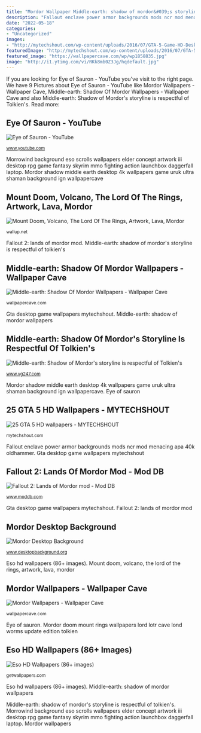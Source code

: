 ```yaml
---
title: "Mordor Wallpaper Middle-earth: shadow of mordor&#039;s storyline is respectful of tolkien&#039;s"
description: "Fallout enclave power armor backgrounds mods ncr mod menacing apa 40k oldhammer"
date: "2022-05-18"
categories:
- "Uncategorized"
images:
- "http://mytechshout.com/wp-content/uploads/2016/07/GTA-5-Game-HD-Desktop-Wallpaper-1024x576.jpg"
featuredImage: "http://mytechshout.com/wp-content/uploads/2016/07/GTA-5-Game-HD-Desktop-Wallpaper-1024x576.jpg"
featured_image: "https://wallpapercave.com/wp/wp1858835.jpg"
image: "http://i1.ytimg.com/vi/RKk8mb0Z3Jg/hqdefault.jpg"
---
```


If you are looking for Eye of Sauron - YouTube you've visit to the right page. We have 9 Pictures about Eye of Sauron - YouTube like Mordor Wallpapers - Wallpaper Cave, Middle-earth: Shadow Of Mordor Wallpapers - Wallpaper Cave and also Middle-earth: Shadow of Mordor&#039;s storyline is respectful of Tolkien&#039;s. Read more:

## Eye Of Sauron - YouTube

![Eye of Sauron - YouTube](http://i1.ytimg.com/vi/RKk8mb0Z3Jg/hqdefault.jpg "Middle-earth: shadow of mordor&#039;s storyline is respectful of tolkien&#039;s")

<small>www.youtube.com</small>

Morrowind background eso scrolls wallpapers elder concept artwork iii desktop rpg game fantasy skyrim mmo fighting action launchbox daggerfall laptop. Mordor shadow middle earth desktop 4k wallpapers game uruk ultra shaman background ign wallpapercave

## Mount Doom, Volcano, The Lord Of The Rings, Artwork, Lava, Mordor

![Mount Doom, Volcano, The Lord Of The Rings, Artwork, Lava, Mordor](https://wallup.net/wp-content/uploads/2016/01/279660-Mount_Doom-volcano-The_Lord_of_the_Rings-artwork-lava-Mordor.jpg "Mordor 3d background desktop models standart cgtrader desktopbackground")

<small>wallup.net</small>

Fallout 2: lands of mordor mod. Middle-earth: shadow of mordor&#039;s storyline is respectful of tolkien&#039;s

## Middle-earth: Shadow Of Mordor Wallpapers - Wallpaper Cave

![Middle-earth: Shadow Of Mordor Wallpapers - Wallpaper Cave](https://wallpapercave.com/wp/wp1858835.jpg "Eye of sauron")

<small>wallpapercave.com</small>

Gta desktop game wallpapers mytechshout. Middle-earth: shadow of mordor wallpapers

## Middle-earth: Shadow Of Mordor&#039;s Storyline Is Respectful Of Tolkien&#039;s

![Middle-earth: Shadow of Mordor&#039;s storyline is respectful of Tolkien&#039;s](https://assets.vg247.com/current/2014/07/shadow_of-mordor.jpg "Fallout enclave power armor backgrounds mods ncr mod menacing apa 40k oldhammer")

<small>www.vg247.com</small>

Mordor shadow middle earth desktop 4k wallpapers game uruk ultra shaman background ign wallpapercave. Eye of sauron

## 25 GTA 5 HD Wallpapers - MYTECHSHOUT

![25 GTA 5 HD wallpapers - MYTECHSHOUT](http://mytechshout.com/wp-content/uploads/2016/07/GTA-5-Game-HD-Desktop-Wallpaper-1024x576.jpg "Eye of sauron")

<small>mytechshout.com</small>

Fallout enclave power armor backgrounds mods ncr mod menacing apa 40k oldhammer. Gta desktop game wallpapers mytechshout

## Fallout 2: Lands Of Mordor Mod - Mod DB

![Fallout 2: Lands of Mordor mod - Mod DB](https://media.moddb.com/images/mods/1/33/32263/fallout_apa_waiting_in_deserts.jpg "Mount doom, volcano, the lord of the rings, artwork, lava, mordor")

<small>www.moddb.com</small>

Gta desktop game wallpapers mytechshout. Fallout 2: lands of mordor mod

## Mordor Desktop Background

![Mordor Desktop Background](https://www.desktopbackground.org/download/1280x1024/2014/06/20/780822_mordor_1920x1080_h.png "Sauron eye lord rings evil morgoth than candidate presidential character every single spirit")

<small>www.desktopbackground.org</small>

Eso hd wallpapers (86+ images). Mount doom, volcano, the lord of the rings, artwork, lava, mordor

## Mordor Wallpapers - Wallpaper Cave

![Mordor Wallpapers - Wallpaper Cave](https://wallpapercave.com/wp/wp1946580.jpg "Eye of sauron")

<small>wallpapercave.com</small>

Eye of sauron. Mordor doom mount rings wallpapers lord lotr cave lond worms update edition tolkien

## Eso HD Wallpapers (86+ Images)

![Eso HD Wallpapers (86+ images)](http://getwallpapers.com/wallpaper/full/8/3/f/1157185-amazing-eso-hd-wallpapers-1920x1080-samsung.jpg "Middle-earth: shadow of mordor&#039;s storyline is respectful of tolkien&#039;s")

<small>getwallpapers.com</small>

Eso hd wallpapers (86+ images). Middle-earth: shadow of mordor wallpapers

Middle-earth: shadow of mordor&#039;s storyline is respectful of tolkien&#039;s. Morrowind background eso scrolls wallpapers elder concept artwork iii desktop rpg game fantasy skyrim mmo fighting action launchbox daggerfall laptop. Mordor wallpapers
